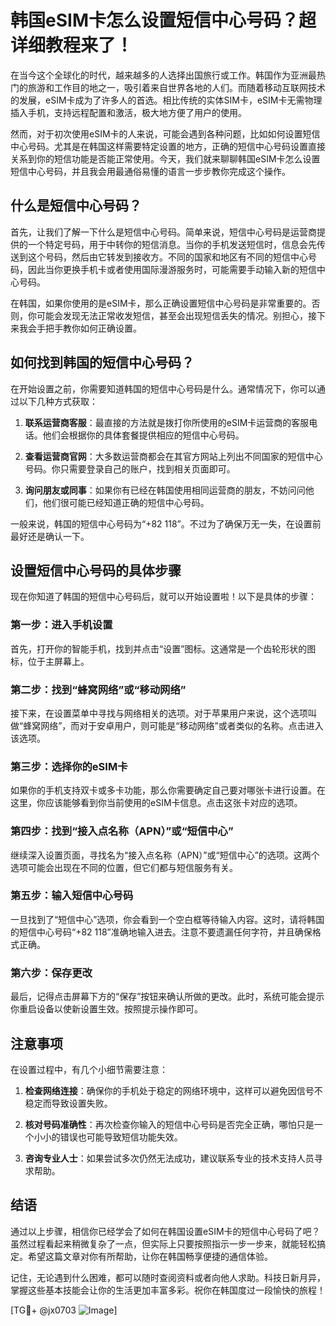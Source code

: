 # 韩国eSIM卡怎么设置短信中心号码？超详细教程来了！

在当今这个全球化的时代，越来越多的人选择出国旅行或工作。韩国作为亚洲最热门的旅游和工作目的地之一，吸引着来自世界各地的人们。而随着移动互联网技术的发展，eSIM卡成为了许多人的首选。相比传统的实体SIM卡，eSIM卡无需物理插入手机，支持远程配置和激活，极大地方便了用户的使用。

然而，对于初次使用eSIM卡的人来说，可能会遇到各种问题，比如如何设置短信中心号码。尤其是在韩国这样需要特定设置的地方，正确的短信中心号码设置直接关系到你的短信功能是否能正常使用。今天，我们就来聊聊韩国eSIM卡怎么设置短信中心号码，并且我会用最通俗易懂的语言一步步教你完成这个操作。

## 什么是短信中心号码？

首先，让我们了解一下什么是短信中心号码。简单来说，短信中心号码是运营商提供的一个特定号码，用于中转你的短信消息。当你的手机发送短信时，信息会先传送到这个号码，然后由它转发到接收方。不同的国家和地区有不同的短信中心号码，因此当你更换手机卡或者使用国际漫游服务时，可能需要手动输入新的短信中心号码。

在韩国，如果你使用的是eSIM卡，那么正确设置短信中心号码是非常重要的。否则，你可能会发现无法正常收发短信，甚至会出现短信丢失的情况。别担心，接下来我会手把手教你如何正确设置。

## 如何找到韩国的短信中心号码？

在开始设置之前，你需要知道韩国的短信中心号码是什么。通常情况下，你可以通过以下几种方式获取：

1. **联系运营商客服**：最直接的方法就是拨打你所使用的eSIM卡运营商的客服电话。他们会根据你的具体套餐提供相应的短信中心号码。
   
2. **查看运营商官网**：大多数运营商都会在其官方网站上列出不同国家的短信中心号码。你只需要登录自己的账户，找到相关页面即可。

3. **询问朋友或同事**：如果你有已经在韩国使用相同运营商的朋友，不妨问问他们，他们很可能已经知道正确的短信中心号码。

一般来说，韩国的短信中心号码为“+82 118”。不过为了确保万无一失，在设置前最好还是确认一下。

## 设置短信中心号码的具体步骤

现在你知道了韩国的短信中心号码后，就可以开始设置啦！以下是具体的步骤：

### 第一步：进入手机设置

首先，打开你的智能手机，找到并点击“设置”图标。这通常是一个齿轮形状的图标，位于主屏幕上。

### 第二步：找到“蜂窝网络”或“移动网络”

接下来，在设置菜单中寻找与网络相关的选项。对于苹果用户来说，这个选项叫做“蜂窝网络”，而对于安卓用户，则可能是“移动网络”或者类似的名称。点击进入该选项。

### 第三步：选择你的eSIM卡

如果你的手机支持双卡或多卡功能，那么你需要确定自己要对哪张卡进行设置。在这里，你应该能够看到你当前使用的eSIM卡信息。点击这张卡对应的选项。

### 第四步：找到“接入点名称（APN）”或“短信中心”

继续深入设置页面，寻找名为“接入点名称（APN）”或“短信中心”的选项。这两个选项可能会出现在不同的位置，但它们都与短信服务有关。

### 第五步：输入短信中心号码

一旦找到了“短信中心”选项，你会看到一个空白框等待输入内容。这时，请将韩国的短信中心号码“+82 118”准确地输入进去。注意不要遗漏任何字符，并且确保格式正确。

### 第六步：保存更改

最后，记得点击屏幕下方的“保存”按钮来确认所做的更改。此时，系统可能会提示你重启设备以使新设置生效。按照提示操作即可。

## 注意事项

在设置过程中，有几个小细节需要注意：

1. **检查网络连接**：确保你的手机处于稳定的网络环境中，这样可以避免因信号不稳定而导致设置失败。
   
2. **核对号码准确性**：再次检查你输入的短信中心号码是否完全正确，哪怕只是一个小小的错误也可能导致短信功能失效。

3. **咨询专业人士**：如果尝试多次仍然无法成功，建议联系专业的技术支持人员寻求帮助。

## 结语

通过以上步骤，相信你已经学会了如何在韩国设置eSIM卡的短信中心号码了吧？虽然过程看起来稍微复杂了一点，但实际上只要按照指示一步一步来，就能轻松搞定。希望这篇文章对你有所帮助，让你在韩国畅享便捷的通信体验。

记住，无论遇到什么困难，都可以随时查阅资料或者向他人求助。科技日新月异，掌握这些基本技能会让你的生活更加丰富多彩。祝你在韩国度过一段愉快的旅程！

[TG💪+ @jx0703 ![Image](https://github.com/user-attachments/assets/dbca1d08-cadb-493c-b0ec-ad6f7a83f270)]